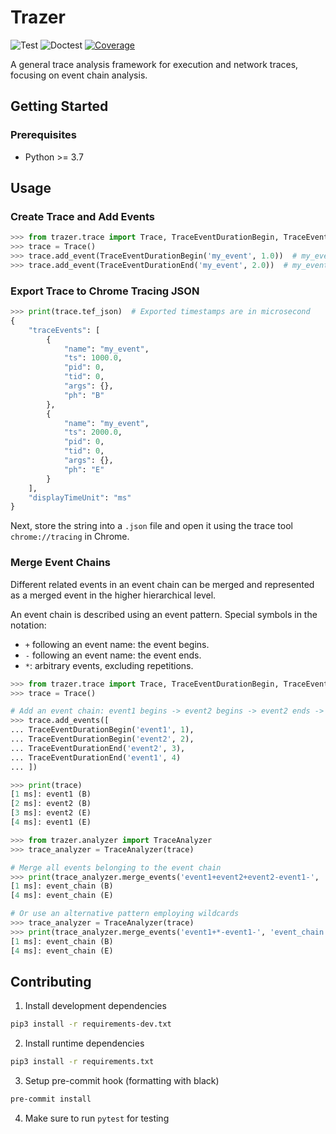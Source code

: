 # Trazer

![Test](https://github.com/starsoi/trazer/actions/workflows/main.yml/badge.svg)
![Doctest](https://github.com/starsoi/trazer/actions/workflows/doctest.yml/badge.svg)
[![Coverage](https://codecov.io/gh/starsoi/trazer/branch/master/graph/badge.svg?token=HVX3PFO8RF)](https://codecov.io/gh/starsoi/trazer)

A general trace analysis framework for execution and network traces, 
focusing on event chain analysis.


## Getting Started

### Prerequisites

* Python >= 3.7

## Usage

### Create Trace and Add Events
```python
>>> from trazer.trace import Trace, TraceEventDurationBegin, TraceEventDurationEnd
>>> trace = Trace()
>>> trace.add_event(TraceEventDurationBegin('my_event', 1.0))  # my_event begins at 1.0 ms
>>> trace.add_event(TraceEventDurationEnd('my_event', 2.0))  # my_event ends at 1.0 ms

```

### Export Trace to Chrome Tracing JSON
```python
>>> print(trace.tef_json)  # Exported timestamps are in microsecond
{
    "traceEvents": [
        {
            "name": "my_event",
            "ts": 1000.0,
            "pid": 0,
            "tid": 0,
            "args": {},
            "ph": "B"
        },
        {
            "name": "my_event",
            "ts": 2000.0,
            "pid": 0,
            "tid": 0,
            "args": {},
            "ph": "E"
        }
    ],
    "displayTimeUnit": "ms"
}

```

Next, store the string into a `.json` file and open it using the trace tool `chrome://tracing` in Chrome.

### Merge Event Chains

Different related events in an event chain can be merged and represented as a merged event in the higher hierarchical level.

An event chain is described using an event pattern. Special symbols in the notation:

* `+` following an event name: the event begins.
* `-` following an event name: the event ends.
* `*`: arbitrary events, excluding repetitions.

```python
>>> from trazer.trace import Trace, TraceEventDurationBegin, TraceEventDurationEnd
>>> trace = Trace()

# Add an event chain: event1 begins -> event2 begins -> event2 ends -> event1 ends
>>> trace.add_events([
... TraceEventDurationBegin('event1', 1),
... TraceEventDurationBegin('event2', 2),
... TraceEventDurationEnd('event2', 3),
... TraceEventDurationEnd('event1', 4)
... ])

>>> print(trace)
[1 ms]: event1 (B)
[2 ms]: event2 (B)
[3 ms]: event2 (E)
[4 ms]: event1 (E)

>>> from trazer.analyzer import TraceAnalyzer
>>> trace_analyzer = TraceAnalyzer(trace)

# Merge all events belonging to the event chain
>>> print(trace_analyzer.merge_events('event1+event2+event2-event1-', 'event_chain'))
[1 ms]: event_chain (B)
[4 ms]: event_chain (E)

# Or use an alternative pattern employing wildcards
>>> trace_analyzer = TraceAnalyzer(trace)
>>> print(trace_analyzer.merge_events('event1+*-event1-', 'event_chain'))
[1 ms]: event_chain (B)
[4 ms]: event_chain (E)

```

## Contributing

1. Install development dependencies
```bash
pip3 install -r requirements-dev.txt
```

2. Install runtime dependencies
```bash
pip3 install -r requirements.txt
```

3. Setup pre-commit hook (formatting with black)
```bash
pre-commit install
```

4. Make sure to run `pytest` for testing
